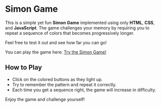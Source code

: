# Simon Game

This is a simple yet fun **Simon Game** implemented using only **HTML**, **CSS**, and **JavaScript**. 
The game challenges your memory by requiring you to repeat a sequence of colors that becomes progressively longer.

Feel free to test it out and see how far you can go!

You can play the game here: [Try the Simon Game!](https://lampros99.github.io/Simon-Game/)

## How to Play
- Click on the colored buttons as they light up.
- Try to remember the pattern and repeat it correctly.
- Each time you get a sequence right, the game will increase in difficulty.

Enjoy the game and challenge yourself!
